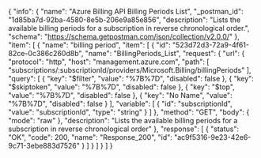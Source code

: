 {
  "info": {
    "name": "Azure Billing API Billing Periods List",
    "_postman_id": "1d85ba7d-92ba-4580-8e5b-206e9a85e856",
    "description": "Lists the available billing periods for a subscription in reverse chronological order.",
    "schema": "https://schema.getpostman.com/json/collection/v2.0.0/"
  },
  "item": [
    {
      "name": "billing period",
      "item": [
        {
          "id": "523d72d3-72a9-4f61-82ce-0c386c260d8b",
          "name": "BillingPeriods_List",
          "request": {
            "url": {
              "protocol": "http",
              "host": "management.azure.com",
              "path": [
                "subscriptions/:subscriptionId/providers/Microsoft.Billing/billingPeriods"
              ],
              "query": [
                {
                  "key": "$filter",
                  "value": "%7B%7D",
                  "disabled": false
                },
                {
                  "key": "$skiptoken",
                  "value": "%7B%7D",
                  "disabled": false
                },
                {
                  "key": "$top",
                  "value": "%7B%7D",
                  "disabled": false
                },
                {
                  "key": "No Name",
                  "value": "%7B%7D",
                  "disabled": false
                }
              ],
              "variable": [
                {
                  "id": "subscriptionId",
                  "value": "subscriptionId",
                  "type": "string"
                }
              ]
            },
            "method": "GET",
            "body": {
              "mode": "raw"
            },
            "description": "Lists the available billing periods for a subscription in reverse chronological order"
          },
          "response": [
            {
              "status": "OK",
              "code": 200,
              "name": "Response_200",
              "id": "ac9f5316-9e23-42e6-9c71-3ebe883d7526"
            }
          ]
        }
      ]
    }
  ]
}